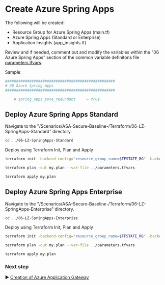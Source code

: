 # Create Azure Spring Apps

The following will be created:
* Resource Group for Azure Spring Apps (main.tf)
* Azure Spring Apps (Standard or Enterprise)
* Application Insights (app_insights.tf)


Review and if needed, comment out and modify the variables within the "06 Azure Spring Apps" section of the common variable definitons file [parameters.tfvars](./parameters.tfvars). 

Sample:

```bash
##################################################
# 06 Azure Spring Apps
##################################################

    # spring_apps_zone_redundant     = true


```

## Deploy Azure Spring Apps Standard

Navigate to the "/Scenarios/ASA-Secure-Baseline-/Terraform/06-LZ-SpringApps-Standard" directory. 

```bash
cd ../06-LZ-SpringApps-Standard
```

Deploy using Terraform Init, Plan and Apply

```bash
terraform init -backend-config="resource_group_name=$TFSTATE_RG" -backend-config="storage_account_name=$STORAGEACCOUNTNAME" -backend-config="container_name=$CONTAINERNAME"
```

```bash
terraform plan -out my.plan --var-file ../parameters.tfvars
```

```bash
terraform apply my.plan
```

## Deploy Azure Spring Apps Enterprise

Navigate to the "/Scenarios/ASA-Secure-Baseline-/Terraform/06-LZ-SpringApps-Enterprise" directory. 

```bash
cd ../06-LZ-SpringApps-Enterprise
```

Deploy using Terraform Init, Plan and Apply

```bash
terraform init -backend-config="resource_group_name=$TFSTATE_RG" -backend-config="storage_account_name=$STORAGEACCOUNTNAME" -backend-config="container_name=$CONTAINERNAME"
```

```bash
terraform plan -out my.plan --var-file ../parameters.tfvars
```

```bash
terraform apply my.plan
```

### Next step

:arrow_forward: [Creation of Azure Application Gateway](./07-LZ-AppGateway.md)